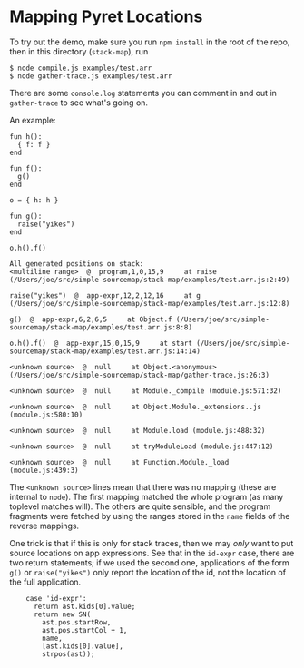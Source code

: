 # Mapping Pyret Locations

To try out the demo, make sure you run `npm install` in the root of the repo,
then in this directory (`stack-map`), run

```
$ node compile.js examples/test.arr
$ node gather-trace.js examples/test.arr
```

There are some `console.log` statements you can comment in and out in
`gather-trace` to see what's going on.

An example:

```
fun h():
  { f: f }
end

fun f():
  g()
end

o = { h: h }

fun g():
  raise("yikes")
end

o.h().f()
```

```
All generated positions on stack:
<multiline range>  @  program,1,0,15,9     at raise (/Users/joe/src/simple-sourcemap/stack-map/examples/test.arr.js:2:49)

raise("yikes")  @  app-expr,12,2,12,16     at g (/Users/joe/src/simple-sourcemap/stack-map/examples/test.arr.js:12:8)

g()  @  app-expr,6,2,6,5     at Object.f (/Users/joe/src/simple-sourcemap/stack-map/examples/test.arr.js:8:8)

o.h().f()  @  app-expr,15,0,15,9     at start (/Users/joe/src/simple-sourcemap/stack-map/examples/test.arr.js:14:14)

<unknown source>  @  null     at Object.<anonymous> (/Users/joe/src/simple-sourcemap/stack-map/gather-trace.js:26:3)

<unknown source>  @  null     at Module._compile (module.js:571:32)

<unknown source>  @  null     at Object.Module._extensions..js (module.js:580:10)

<unknown source>  @  null     at Module.load (module.js:488:32)

<unknown source>  @  null     at tryModuleLoad (module.js:447:12)

<unknown source>  @  null     at Function.Module._load (module.js:439:3)
```

The `<unknown source>` lines mean that there was no mapping (these are internal
to `node`).  The first mapping matched the whole program (as many toplevel
matches will).  The others are quite sensible, and the program fragments were
fetched by using the ranges stored in the `name` fields of the reverse mappings.

One trick is that if this is only for stack traces, then we may _only_ want to
put source locations on app expressions.  See that in the `id-expr` case, there
are two return statements; if we used the second one, applications of the form
`g()` or `raise("yikes")` only report the location of the id, not the location
of the full application.

```
    case 'id-expr':
      return ast.kids[0].value;
      return new SN(
        ast.pos.startRow,
        ast.pos.startCol + 1,
        name,
        [ast.kids[0].value],
        strpos(ast));
```


